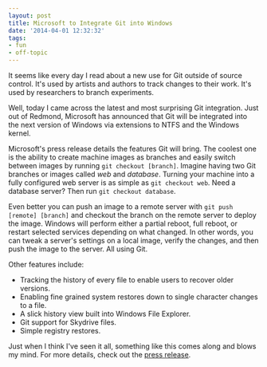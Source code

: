 ```yaml
---
layout: post
title: Microsoft to Integrate Git into Windows
date: '2014-04-01 12:32:32'
tags:
- fun
- off-topic
---
```


It seems like every day I read about a new use for Git outside of source control. It's used by artists and authors to track changes to their work. It's used by researchers to branch experiments.

Well, today I came across the latest and most surprising Git integration. Just out of Redmond, Microsoft has announced that Git will be integrated into the next version of Windows via extensions to NTFS and the Windows kernel.

Microsoft's press release details the features Git will bring. The coolest one is the ability to create machine images as branches and easily switch between images by running `git checkout [branch]`. Imagine having two Git branches or images called *web* and *database*. Turning your machine into a fully configured web server is as simple as `git checkout web`. Need a database server? Then run `git checkout database`.

Even better you can push an image to a remote server with `git push [remote] [branch]` and checkout the branch on the remote server to deploy the image. Windows will perform either a partial reboot, full reboot, or restart selected services depending on what changed. In other words, you can tweak a server's settings on a local image, verify the changes, and then push the image to the server. All using Git.

Other features include:

* Tracking the history of every file to enable users to recover older versions.
* Enabling fine grained system restores down to single character changes to a file.
* A slick history view built into Windows File Explorer.
* Git support for Skydrive files.
* Simple registry restores.

Just when I think I've seen it all, something like this comes along and blows my mind. For more details, check out the [press release](/images/april_fools.jpg).